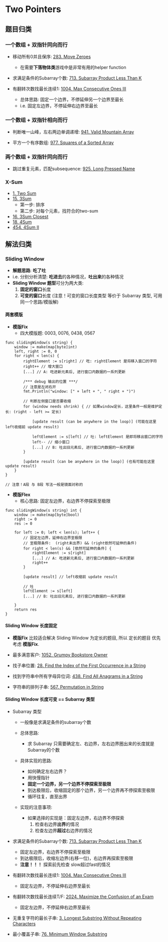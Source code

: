 # Two Pointers

## 题目归类

### 一个数组 + 双指针同向而行

* 移动所有0并且保序: [283. Move Zeroes](https://leetcode.com/problems/move-zeroes/)
    * 在需要**下落物体类**游戏中是非常有用的helper function

* 求满足条件的Subarray个数: [713. Subarray Product Less Than K](https://leetcode.com/problems/subarray-product-less-than-k/)

* 有翻转次数找最长连续1: [1004. Max Consecutive Ones III](https://leetcode.com/problems/max-consecutive-ones-iii/description/)
    * 总体思路: 固定一个边界，不停延伸另一个边界至最长
    * i.e. 固定左边界，不停延伸右边界至最长

### 一个数组 + 双指针相向而行

* 判断唯一山峰，左右两边单调递增: [941. Valid Mountain Array](https://leetcode.com/problems/valid-mountain-array/description/)

* 平方一个有序数组: [977. Squares of a Sorted Array](https://leetcode.com/problems/squares-of-a-sorted-array/description/)

### 两个数组 + 双指针同向而行

* 跳过重复元素，匹配subsequence: [925. Long Pressed Name](https://leetcode.com/problems/long-pressed-name/description/)

### X-Sum
* [1. Two Sum](https://leetcode.com/problems/two-sum/)
* [15. 3Sum](https://leetcode.com/problems/3sum/)
    * 第一步: 排序
    * 第二步: 对每个元素，找符合的two-sum
* [16. 3Sum Closest](https://leetcode.com/problems/3sum-closest/)
* [18. 4Sum](https://leetcode.com/problems/4sum/)
* [454. 4Sum II](https://leetcode.com/problems/4sum-ii/)


## 解法归类

### Sliding Window
* **解题思路**: **吃了吐**
* i.e. 分别分析清楚: **吃进去**的各种情况，**吐出来**的各种情况
* **Sliding Window 题型**可分为两大类:
    1. **固定的窗口**长度
    2. **可变的窗口**长度 (注意！可变的窗口长度类型 等价于 Subarray 类型, 可用同一个思路/模版解)

#### 两套模版

* **模版Fix**
    * 四大模版题: 0003, 0076, 0438, 0567
```
func slidingWindow(s string) {
    window := make(map[byte]int)
    left, right := 0, 0
    for right < len(s) {
        rightElement := s[right] // 吃: rightElement 是将移入窗口的字符
        right++ // 增大窗口
        [...] // A: 吃进新元素后, 进行窗口内数据的一系列更新

        /*** debug 输出的位置 ***/
        // 注意是左闭右开
        fmt.Println("window: [" + left + ", " right + ")")

        // 判断左侧窗口是否要收缩
        for (window needs shrink) { // 如果window定长，这里条件一般是维护定长: (right - left >= 定长)
            
            [update result (can be anywhere in the loop)] (可能在这里left收缩前 update result)

            leftElement := s[left] // 吐: leftElement 是即将移出窗口的字符
            left-- // 缩小窗口
            [...] // B: 吐出旧元素后, 进行窗口内数据的一系列更新
        }

        [update result (can be anywhere in the loop)] (也有可能在这里 update result)
    }
}

// 注意！A段 与 B段 写法一般是镜面对称的
```

* **模版Flex**
    * 核心思路: 固定左边界，右边界不停探索至极限
```
func slidingWindow(s string) int {
	window := make(map[byte]bool)
	right := 0
	res := 0

	for left := 0; left < len(s); left++ {
        // 固定左边界，延伸右边界至极限
        // 至极限条件:  (right未出界) && (right依然可延伸的条件)
        for right < len(s) && [依然可延伸的条件] {
            rightElement := s[right]
            [...] // A: 吃进新元素后, 进行窗口内数据的一系列更新
            right++
        }

        [update result] // left收缩前 update result

        // 吐
        leftElement := s[left]
        [...] // B: 吐出旧元素后, 进行窗口内数据的一系列更新

	}
	return res
}
```

#### Sliding Window 长度固定

* **模版Fix** 比较适合解决 Sliding Window 为定长的题目, 所以 定长的题目 优先考虑 **模版Fix**.

* 最多满意客户: [1052. Grumpy Bookstore Owner](https://leetcode.com/problems/grumpy-bookstore-owner/description/)

* 找子串位置: [28. Find the Index of the First Occurrence in a String](https://leetcode.com/problems/find-the-index-of-the-first-occurrence-in-a-string/description/)

* 找到字符串中所有字母异位词: [438. Find All Anagrams in a String](https://leetcode.com/problems/find-all-anagrams-in-a-string/description/)

* 字符串的排列子串: [567. Permutation in String](https://leetcode.com/problems/permutation-in-string/description/)

#### Sliding Window 长度可变 == Subarray 类型

* Subarray 类型
    * 一般像是求满足条件的subarray个数

    * 总体思路:
        * 求 Subarray 只需要确定左、右边界，左右边界圈出来的长度就是Subarray的个数

    * 具体实现的思路:
        * 如何确定左右边界？
        * 用快慢指针
        * **固定一个边界，另一个边界不停探索至极限**
        * 到达极限后，收缩固定的那个边界，另一个边界再不停探索至极限
        * 循环往复，直至出界

    * 实现的注意事项:
        * 如果选择的实现是：固定左边界，右边界不停探索
            1. 检查右边界**出界**的情况
            2. 检查左边界**超过**右边界的情况


* 求满足条件的Subarray个数: [713. Subarray Product Less Than K](https://leetcode.com/problems/subarray-product-less-than-k/)
    * 固定左边界，右边界不停探索至极限
    * 到达极限后，收缩左边界(右移一位)，右边界再探索至极限
    * **注意！！！** 探索前先检查 slow超过fast的情况

* 有翻转次数找最长连续1: [1004. Max Consecutive Ones III](https://leetcode.com/problems/max-consecutive-ones-iii/description/)
    * 固定左边界，不停延伸右边界至最长

* 有翻转次数找最长连续T/F: [2024. Maximize the Confusion of an Exam](https://leetcode.com/problems/maximize-the-confusion-of-an-exam/description/)
    * 固定左边界，不停延伸右边界至最长

* 无重复字符的最长子串: [3. Longest Substring Without Repeating Characters](https://leetcode.com/problems/longest-substring-without-repeating-characters/description/)

* 最小覆盖子串: [76. Minimum Window Substring](https://leetcode.com/problems/minimum-window-substring/description/)

